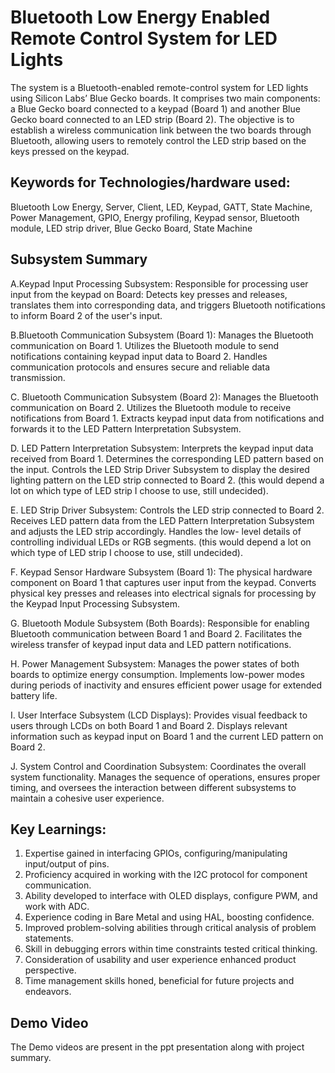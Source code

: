 # Bluetooth Low Energy Enabled Remote Control System for LED Lights
The system is a Bluetooth-enabled remote-control system for LED lights using Silicon Labs’ Blue Gecko boards. It comprises two main components: a Blue Gecko board connected to a keypad (Board 1) and another Blue Gecko board connected to an LED strip (Board 2). The objective is to establish a wireless communication link between the two boards through Bluetooth, allowing users to remotely control the LED strip based on the keys pressed on the keypad.

## Keywords for Technologies/hardware used:
Bluetooth Low Energy, Server, Client, LED, Keypad, GATT, State Machine, Power Management, GPIO, Energy profiling, Keypad sensor, Bluetooth module, LED strip driver, Blue Gecko Board, State Machine

## Subsystem Summary
A.Keypad Input Processing Subsystem: Responsible for processing user input from the keypad on Board: Detects key presses and releases, translates them into corresponding data, and triggers Bluetooth
notifications to inform Board 2 of the user's input.

B.Bluetooth Communication Subsystem (Board 1): Manages the Bluetooth communication on Board 1. Utilizes the Bluetooth module to send notifications containing keypad input data to Board 2. Handles communication protocols and ensures secure and reliable data transmission.

C. Bluetooth Communication Subsystem (Board 2): Manages the Bluetooth communication on Board 2. Utilizes the Bluetooth module to receive notifications from Board 1. Extracts keypad input data from notifications and forwards it to the LED Pattern Interpretation Subsystem.

D. LED Pattern Interpretation Subsystem: Interprets the keypad input data received from Board 1. Determines the corresponding LED pattern based on the input. Controls the LED Strip Driver Subsystem to display the desired lighting pattern on the LED strip connected to Board 2. (this would depend a lot on which type of LED strip I choose to use, still undecided).

E. LED Strip Driver Subsystem: Controls the LED strip connected to Board 2. Receives LED pattern data from the LED Pattern Interpretation Subsystem and adjusts the LED strip accordingly. Handles the low- level details of controlling individual LEDs or RGB segments. (this would depend a lot on which type of LED strip I choose to use, still undecided).

F. Keypad Sensor Hardware Subsystem (Board 1): The physical hardware component on Board 1 that captures user input from the keypad. Converts physical key presses and releases into electrical signals for processing by the Keypad Input Processing Subsystem.

G. Bluetooth Module Subsystem (Both Boards): Responsible for enabling Bluetooth communication between Board 1 and Board 2. Facilitates the wireless transfer of keypad input data and LED pattern notifications.

H. Power Management Subsystem: Manages the power states of both boards to optimize energy consumption. Implements low-power modes during periods of inactivity and ensures efficient power usage for extended battery life.

I. User Interface Subsystem (LCD Displays): Provides visual feedback to users through LCDs on both Board 1 and Board 2. Displays relevant information such as keypad input on Board 1 and the current LED pattern on Board 2.

J. System Control and Coordination Subsystem: Coordinates the overall system functionality. Manages the sequence of operations, ensures proper timing, and oversees the interaction between different subsystems to maintain a cohesive user experience.

## Key Learnings:
1) Expertise gained in interfacing GPIOs, configuring/manipulating input/output of pins.
2) Proficiency acquired in working with the I2C protocol for component communication.
3) Ability developed to interface with OLED displays, configure PWM, and work with ADC.
4) Experience coding in Bare Metal and using HAL, boosting confidence.
5) Improved problem-solving abilities through critical analysis of problem statements.
6) Skill in debugging errors within time constraints tested critical thinking.
7) Consideration of usability and user experience enhanced product perspective.
8) Time management skills honed, beneficial for future projects and endeavors.

## Demo Video
The Demo videos are present in the ppt presentation along with project summary. 
